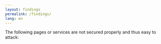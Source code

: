```yaml
---
layout: findings
permalink: /findings/
lang: en
---
```


The following pages or services are not secured properly and thus easy to attack:
